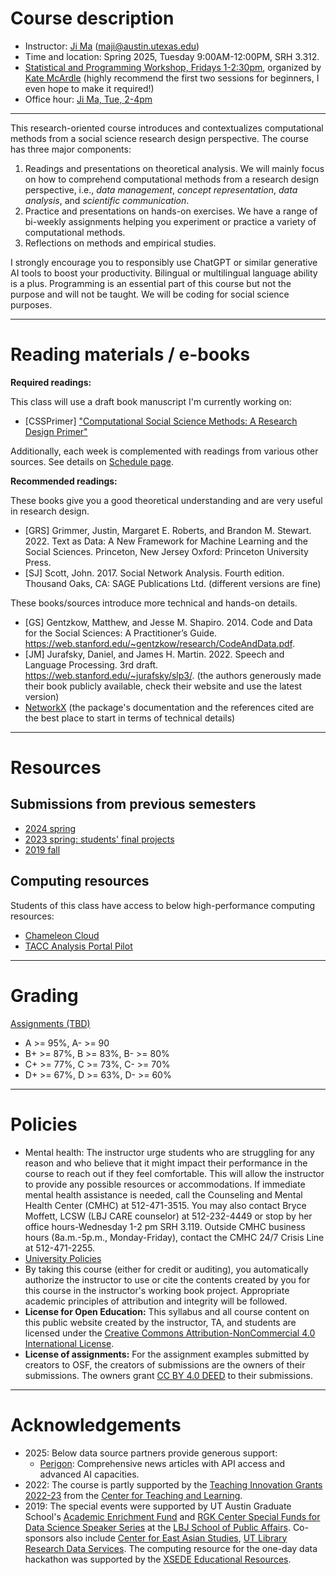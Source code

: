 # Course description

- Instructor: [Ji Ma](https://jima.me) (<a href="mailto:maji@austin.utexas.edu?subject=CSS 25Sp">maji@austin.utexas.edu</a>)
- Time and location: Spring 2025, Tuesday 9:00AM-12:00PM, SRH 3.312.
- [Statistical and Programming Workshop, Fridays 1-2:30pm](/assets/SSW_2025SP.pdf), organized by [Kate McArdle](https://www.linkedin.com/in/katemcardle/) (highly recommend the first two sessions for beginners, I even hope to make it required!)
- Office hour: [Ji Ma, Tue, 2-4pm](https://calendar.app.google/k9CSb97HPLnvNqNu6)

---
This research-oriented course introduces and contextualizes computational methods from a social science research design perspective. The course has three major components:

1. Readings and presentations on theoretical analysis. We will mainly focus on how to comprehend computational methods from a research design perspective, i.e., _data management_, _concept representation_, _data analysis_, and _scientific communication_.
2. Practice and presentations on hands-on exercises. We have a range of bi-weekly assignments helping you experiment or practice a variety of computational methods.
3. Reflections on methods and empirical studies.

I strongly encourage you to responsibly use ChatGPT or similar generative AI tools to boost your productivity. Bilingual or multilingual language ability is a plus. Programming is an essential part of this course but not the purpose and will not be taught. We will be coding for social science purposes.

---

# Reading materials / e-books

**Required readings:**

This class will use a draft book manuscript I'm currently working on:

- [CSSPrimer] ["Computational Social Science Methods: A Research Design Primer"](https://utexas.box.com/s/ihxwvs8czcbhsqsbp80q9kbqm8dlsupt)

Additionally, each week is complemented with readings from various other sources. See details on [Schedule page](/schedule.md).

**Recommended readings:**

These books give you a good theoretical understanding and are very useful in research design.

- [GRS] Grimmer, Justin, Margaret E. Roberts, and Brandon M. Stewart. 2022. Text as Data: A New Framework for Machine Learning and the Social Sciences. Princeton, New Jersey Oxford: Princeton University Press.
- [SJ] Scott, John. 2017. Social Network Analysis. Fourth edition. Thousand Oaks, CA: SAGE Publications Ltd. (different versions are fine)

These books/sources introduce more technical and hands-on details.

- [GS] Gentzkow, Matthew, and Jesse M. Shapiro. 2014. Code and Data for the Social Sciences: A Practitioner’s Guide. <https://web.stanford.edu/~gentzkow/research/CodeAndData.pdf>.
- [JM] Jurafsky, Daniel, and James H. Martin. 2022. Speech and Language Processing. 3rd draft. <https://web.stanford.edu/~jurafsky/slp3/>. (the authors generously made their book publicly available, check their website and use the latest version)
- [NetworkX](https://networkx.org/) (the package's documentation and the references cited are the best place to start in terms of technical details)

---

# Resources

## Submissions from previous semesters

- [2024 spring](https://osf.io/mvj7u/)
- [2023 spring: students' final projects](https://drive.google.com/drive/folders/1btblaU0LWRQTYOQ_TP_fGVyYr6uEEPwJ?usp=sharing)
- [2019 fall](https://drive.google.com/drive/folders/1GXDiy4dFq1i00U0qNhTtKM0YJMCOGsvd?usp=sharing)

## Computing resources

Students of this class have access to below high-performance computing resources:

- [Chameleon Cloud](https://chameleoncloud.org/)
- [TACC Analysis Portal Pilot](https://cloud.wikis.utexas.edu/wiki/spaces/iSchool/pages/273943788/TACC+Analysis+Portal+Pilot+-+Student+Guide)

---

# Grading

[Assignments (TBD)](/assignments/)

- A >= 95%, A- >= 90
- B+ >= 87%, B >= 83%, B- >= 80%
- C+ >= 77%, C >= 73%, C- >= 70%
- D+ >= 67%, D >= 63%, D- >= 60%

---

# Policies

- Mental health: The instructor urge students who are struggling for any reason and who believe that it might impact their performance in the course to reach out if they feel comfortable. This will allow the instructor to provide any possible resources or accommodations. If immediate mental health assistance is needed, call the Counseling and Mental Health Center (CMHC) at 512-471-3515. You may also contact Bryce Moffett, LCSW (LBJ CARE counselor) at 512-232-4449 or stop by her office hours-Wednesday 1-2 pm SRH 3.119. Outside CMHC business hours (8a.m.-5p.m., Monday-Friday), contact the CMHC 24/7 Crisis Line at 512-471-2255.
- [University Policies](https://amgps.jima.me/policies/)
- By taking this course (either for credit or auditing), you automatically authorize the instructor to use or cite the contents created by you for this course in the instructor's working book project. Appropriate academic principles of attribution and integrity will be followed.
- **License for Open Education:** This syllabus and all course content on this public website created by the instructor, TA, and students are licensed under the [Creative Commons Attribution-NonCommercial 4.0 International License](https://creativecommons.org/licenses/by-nc/4.0/).
- **License of assignments:** For the assignment examples submitted by creators to OSF, the creators of submissions are the owners of their submissions. The owners grant [CC BY 4.0 DEED](https://creativecommons.org/licenses/by/4.0/) to their submissions.

---

# Acknowledgements

- 2025: Below data source partners provide generous support:
  - [Perigon](https://perigon.io/products/news-api): Comprehensive news articles with API access and advanced AI capacities.
- 2022: The course is partly supported by the [Teaching Innovation Grants 2022-23](https://ctl.utexas.edu/grants-fellowships/teaching-innovation-grants-2022-2023) from the [Center for Teaching and Learning](https://ctl.utexas.edu/).
- 2019: The special events were supported by UT Austin Graduate School's [Academic Enrichment Fund](https://gradschool.utexas.edu/finances/academic-enrichment) and [RGK Center Special Funds for Data Science Speaker Series](https://rgkcenter.org/) at the [LBJ School of Public Affairs](https://lbj.utexas.edu/). Co-sponsors also include [Center for East Asian Studies](https://liberalarts.utexas.edu/asianstudies/), [UT Library Research Data Services](https://www.lib.utexas.edu/research-help-support/research-data-services). The computing resource for the one-day data hackathon was supported by the [XSEDE Educational Resources](https://portal.xsede.org/allocations/education).

<!-- 
---
# [Prerequisites](/prerequisites)

**The course has demanding [prerequisites](/prerequisites)**; therefore, you probably need to work on the [prerequisites](/prerequisites) over the winter break if you are highly motivated. All registrations need to be approved by the instructor in late 2023. Please provide either (1) your code scripts, or (2) a committed learning plan during the winter break, to me to evaluate your preparedness. 

-->

<!-- You can [join the learning group](https://uta-css.slack.com) where more learning resources will be shared. -->

<!-- ---
# Class profile

*Please briefly describe your previous experience of ''computational social science.''*

![previous experience](/assets/previous.png)

*What are the research interests that you hope to develop further through this course?*

![hope to develop](/assets/dev.png)

*Do you have any other suggestions or expectations?*

![hope to develop](/assets/expectations.png)
 -->